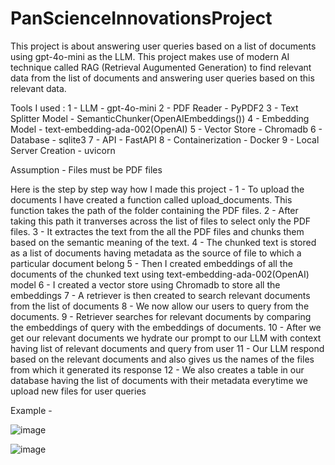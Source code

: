 # PanScienceInnovationsProject

This project is about answering user queries based on a list of documents using gpt-4o-mini as the LLM. This project makes use of modern AI technique called RAG (Retrieval Augumented Generation) to find relevant data from the list of documents and answering user queries based on this relevant data.


Tools I used :
1 - LLM - gpt-4o-mini
2 - PDF Reader - PyPDF2
3 - Text Splitter Model - SemanticChunker(OpenAIEmbeddings())
4 - Embedding Model - text-embedding-ada-002(OpenAI)
5 - Vector Store - Chromadb
6 - Database - sqlite3
7 - API - FastAPI
8 - Containerization - Docker
9 - Local Server Creation - uvicorn

Assumption - Files must be PDF files

Here is the step by step way how I made this project - 
1 - To upload the documents I have created a function called upload_documents. This function takes the path of the folder containing the PDF files.
2 - After taking this path it tranverses across the list of files to select only the PDF files.
3 - It extractes the text from the all the PDF files and chunks them based on the semantic meaning of the text.
4 - The chunked text is stored as a list of documents having metadata as the source of file to which a particular document belong
5 - Then I created embeddings of all the documents of the chunked text using text-embedding-ada-002(OpenAI) model
6 - I created a vector store using Chromadb to store all the embeddings
7 - A retriever is then created to search relevant documents from the list of documents
8 - We now allow our users to query from the documents.
9 - Retriever searches for relevant documents by comparing the embeddings of query with the embeddings of documents.
10 - After we get our relevant documents we hydrate our prompt to our LLM with context having list of relevant documents and query from user
11 - Our LLM respond based on the relevant documents and also gives us the names of the files from which it generated its response
12 - We also creates a table in our database having the list of documents with their metadata everytime we upload new files for user queries

Example - 

![image](https://github.com/user-attachments/assets/e760a462-2d0d-4242-ab88-331c7de016b3)


![image](https://github.com/user-attachments/assets/3900d522-aa46-4bb5-8f65-c54b991461ac)





